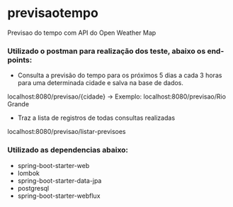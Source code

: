 # previsaotempo
Previsao do tempo com API do Open Weather Map

### Utilizado o postman para realização dos teste, abaixo os end-points:

- Consulta a previsão do tempo para os próximos 5 dias a cada 3 horas para uma determinada cidade e salva na base de dados.

localhost:8080/previsao/{cidade} -> Exemplo: localhost:8080/previsao/Rio Grande

- Traz a lista de registros de todas consultas realizadas

localhost:8080/previsao/listar-previsoes

### Utilizado as dependencias abaixo:

- spring-boot-starter-web
- lombok
- spring-boot-starter-data-jpa
- postgresql
- spring-boot-starter-webflux

